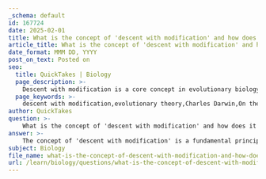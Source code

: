```yaml
---
_schema: default
id: 167724
date: 2025-02-01
title: What is the concept of 'descent with modification' and how does it relate to evolutionary theory?
article_title: What is the concept of 'descent with modification' and how does it relate to evolutionary theory?
date_format: MMM DD, YYYY
post_on_text: Posted on
seo:
  title: QuickTakes | Biology
  page_description: >-
    Descent with modification is a core concept in evolutionary biology explaining how species evolve from common ancestors over time through various mechanisms, closely linked to Darwin's theory of evolution.
  page_keywords: >-
    descent with modification,evolutionary theory,Charles Darwin,On the Origin of Species,common ancestor,natural selection,genetic drift,Tree of Life,evolution,biological diversity
author: QuickTakes
question: >-
    What is the concept of 'descent with modification' and how does it relate to evolutionary theory?
answer: >-
    The concept of 'descent with modification' is a fundamental principle in evolutionary biology that describes how species evolve over time. It posits that all living organisms share a common ancestor and that they undergo changes across generations. These changes can lead to the development of new traits or the loss of existing ones, which are influenced by various evolutionary mechanisms such as natural selection and genetic drift.\n\nThis concept is closely associated with Charles Darwin's theory of evolution, particularly as articulated in his seminal work, "On the Origin of Species" (1859). In this context, 'descent with modification' emphasizes the unity of life, suggesting that all organisms are interconnected through a lineage that traces back to a common ancestor that lived in the distant past. \n\nThe idea can be visualized through the 'Tree of Life' concept, where the tips of the branches represent the diversity of species, while the branching points indicate common ancestors. This framework illustrates how species diverge from one another over time, leading to the rich tapestry of life forms we observe today.\n\nIn summary, 'descent with modification' is a key concept that underpins the understanding of evolutionary processes, highlighting the relationship between species and the mechanisms that drive their adaptation and diversity.
subject: Biology
file_name: what-is-the-concept-of-descent-with-modification-and-how-does-it-relate-to-evolutionary-theory.md
url: /learn/biology/questions/what-is-the-concept-of-descent-with-modification-and-how-does-it-relate-to-evolutionary-theory
---
```


&nbsp;